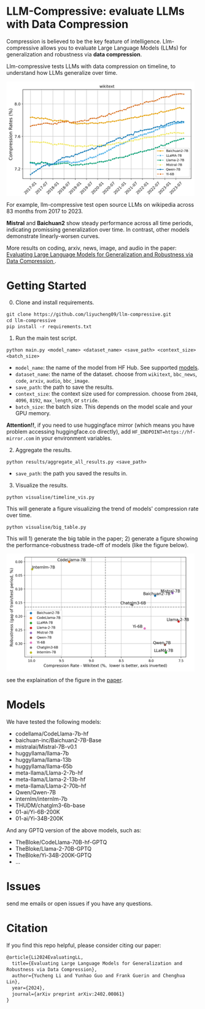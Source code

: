 # LLM-Compressive: evaluate LLMs with Data Compression

Compression is believed to be the key feature of intelligence. Llm-compressive allows you to evaluate Large Language Models (LLMs) for generalization and robustness via **data compression**.

Llm-compressive tests LLMs with data compression on timeline, to understand how LLMs generalize over time.

<img src="figs/7B-wikitext.png" alt="llm-compressive" width="490" align="center">

For example, llm-compressive test open source LLMs on wikipedia across 83 months from 2017 to 2023.

**Mistral** and **Baichuan2** show steady performance across all time periods, indicating promissing generalization over time. In contrast, other models demonstrate linearly-worsen curves.

More results on coding, arxiv, news, image, and audio in the paper: [Evaluating Large Language Models for Generalization and Robustness via Data Compression
](https://arxiv.org/pdf/2402.00861.pdf).

# Getting Started

0. Clone and install requirements.

```
git clone https://github.com/liyucheng09/llm-compressive.git
cd llm-compressive
pip install -r requirements.txt
```

1. Run the main test script.

```
python main.py <model_name> <dataset_name> <save_path> <context_size> <batch_size>
```

- `model_name`: the name of the model from HF Hub. See supported [models](#models).
- `dataset_name`: the name of the dataset. choose from `wikitext`, `bbc_news`, `code`, `arxiv`, `audio`, `bbc_image`.
- `save_path`: the path to save the results.
- `context_size`: the context size used for compression. choose from `2048`, `4096`, `8192`, `max_length`, or `stride`.
- `batch_size`: the batch size. This depends on the model scale and your GPU memory.

**Attention!!**, if you need to use huggingface mirror (which means you have problem accessing huggingface.co directly), add `HF_ENDPOINT=https://hf-mirror.com` in your environment variables.

2. Aggregate the results.

```
python results/aggregate_all_results.py <save_path>
```

- `save_path`: the path you saved the results in.

3. Visualize the results.

```
python visualise/timeline_vis.py
```

This will generate a figure visualizing the trend of models' compression rate over time.

```
python visualise/big_table.py
```

This will 1) generate the big table in the paper; 2) generate a figure showing the performance-robustness trade-off of models (like the figure below).

<img src="figs/robustness_performance_Wikitext_7B.png" alt="performance-robustness" width="490" align="center" margin="auto">

see the explaination of the figure in the [paper](https://arxiv.org/pdf/2402.00861.pdf).

# Models

We have tested the following models:
- codellama/CodeLlama-7b-hf
- baichuan-inc/Baichuan2-7B-Base
- mistralai/Mistral-7B-v0.1
- huggyllama/llama-7b
- huggyllama/llama-13b
- huggyllama/llama-65b
- meta-llama/Llama-2-7b-hf
- meta-llama/Llama-2-13b-hf
- meta-llama/Llama-2-70b-hf
- Qwen/Qwen-7B
- internlm/internlm-7b
- THUDM/chatglm3-6b-base
- 01-ai/Yi-6B-200K
- 01-ai/Yi-34B-200K

And any GPTQ version of the above models, such as:

- TheBloke/CodeLlama-70B-hf-GPTQ
- TheBloke/Llama-2-70B-GPTQ
- TheBloke/Yi-34B-200K-GPTQ
- ...

# Issues

send me emails or open issues if you have any questions.

# Citation

If you find this repo helpful, please consider citing our paper:

```
@article{Li2024EvaluatingLL,
  title={Evaluating Large Language Models for Generalization and Robustness via Data Compression},
  author={Yucheng Li and Yunhao Guo and Frank Guerin and Chenghua Lin},
  year={2024},
  journal={arXiv preprint arXiv:2402.00861}
}
```